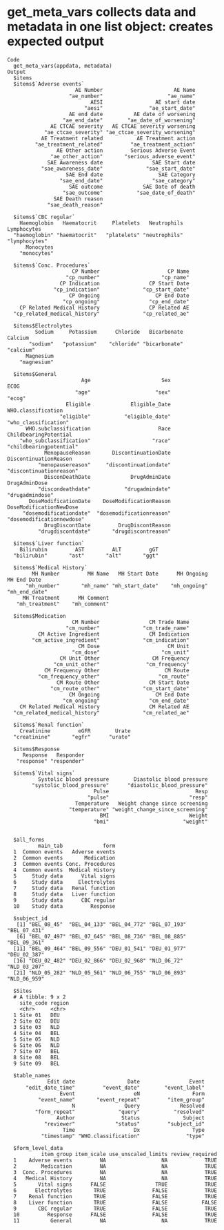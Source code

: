 # get_meta_vars collects data and metadata in one list object: creates expected output

    Code
      get_meta_vars(appdata, metadata)
    Output
      $items
      $items$`Adverse events`
                          AE Number                       AE Name 
                        "ae_number"                     "ae_name" 
                               AESI                 AE start date 
                             "aesi"               "ae_start_date" 
                        AE end date          AE date of worsening 
                      "ae_end_date"        "ae_date_of_worsening" 
                  AE CTCAE severity   AE CTCAE severity worsening 
                "ae_ctcae_severity" "ae_ctcae_severity_worsening" 
               AE Treatment related           AE Treatment action 
             "ae_treatment_related"         "ae_treatment_action" 
                    AE Other action         Serious Adverse Event 
                  "ae_other_action"       "serious_adverse_event" 
                 SAE Awareness date                SAE Start date 
               "sae_awareness_date"              "sae_start_date" 
                       SAE End date                  SAE Category 
                     "sae_end_date"                "sae_category" 
                        SAE outcome             SAE Date of death 
                      "sae_outcome"           "sae_date_of_death" 
                   SAE Death reason 
                 "sae_death_reason" 
      
      $items$`CBC regular`
        Haemoglobin   Haematocrit     Platelets   Neutrophils   Lymphocytes 
      "haemoglobin" "haematocrit"   "platelets" "neutrophils" "lymphocytes" 
          Monocytes 
        "monocytes" 
      
      $items$`Conc. Procedures`
                         CP Number                      CP Name 
                       "cp_number"                    "cp_name" 
                     CP Indication                CP Start Date 
                   "cp_indication"              "cp_start_date" 
                        CP Ongoing                  CP End Date 
                      "cp_ongoing"                "cp_end_date" 
        CP Related Medical History                CP Related AE 
      "cp_related_medical_history"              "cp_related_ae" 
      
      $items$Electrolytes
             Sodium     Potassium      Chloride   Bicarbonate       Calcium 
           "sodium"   "potassium"    "chloride" "bicarbonate"     "calcium" 
          Magnesium 
        "magnesium" 
      
      $items$General
                            Age                       Sex                      ECOG 
                          "age"                     "sex"                    "ecog" 
                       Eligible             Eligible_Date        WHO.classification 
                     "eligible"           "eligible_date"      "who_classification" 
          WHO.subclassification                      Race     ChildbearingPotential 
        "who_subclassification"                    "race"   "childbearingpotential" 
                MenopauseReason       DiscontinuationDate     DiscontinuationReason 
              "menopausereason"     "discontinuationdate"   "discontinuationreason" 
                DisconDeathDate             DrugAdminDate             DrugAdminDose 
              "discondeathdate"           "drugadmindate"           "drugadmindose" 
           DoseModificationDate    DoseModificationReason   DoseModificationNewDose 
         "dosemodificationdate"  "dosemodificationreason" "dosemodificationnewdose" 
                DrugDiscontDate         DrugDiscontReason 
              "drugdiscontdate"       "drugdiscontreason" 
      
      $items$`Liver function`
        Bilirubin         AST         ALT         gGT 
      "bilirubin"       "ast"       "alt"       "ggt" 
      
      $items$`Medical History`
            MH Number         MH Name   MH Start Date      MH Ongoing     MH End Date 
          "mh_number"       "mh_name" "mh_start_date"    "mh_ongoing"   "mh_end_date" 
         MH Treatment      MH Comment 
       "mh_treatment"    "mh_comment" 
      
      $items$Medication
                         CM Number                CM Trade Name 
                       "cm_number"              "cm_trade_name" 
              CM Active Ingredient                CM Indication 
            "cm_active_ingredient"              "cm_indication" 
                           CM Dose                      CM Unit 
                         "cm_dose"                    "cm_unit" 
                     CM Unit Other                 CM Frequency 
                   "cm_unit_other"               "cm_frequency" 
                CM Frequency Other                     CM Route 
              "cm_frequency_other"                   "cm_route" 
                    CM Route Other                CM Start Date 
                  "cm_route_other"              "cm_start_date" 
                        CM Ongoing                  CM End Date 
                      "cm_ongoing"                "cm_end_date" 
        CM Related Medical History                CM Related AE 
      "cm_related_medical_history"              "cm_related_ae" 
      
      $items$`Renal function`
        Creatinine         eGFR        Urate 
      "creatinine"       "egfr"      "urate" 
      
      $items$Response
         Response   Responder 
       "response" "responder" 
      
      $items$`Vital signs`
              Systolic blood pressure        Diastolic blood pressure 
            "systolic_blood_pressure"      "diastolic_blood_pressure" 
                                Pulse                            Resp 
                              "pulse"                          "resp" 
                          Temperature   Weight change since screening 
                        "temperature" "weight_change_since_screening" 
                                  BMI                          Weight 
                                "bmi"                        "weight" 
      
      
      $all_forms
              main_tab             form
      1  Common events   Adverse events
      2  Common events       Medication
      3  Common events Conc. Procedures
      4  Common events  Medical History
      5     Study data      Vital signs
      6     Study data     Electrolytes
      7     Study data   Renal function
      8     Study data   Liver function
      9     Study data      CBC regular
      10    Study data         Response
      
      $subject_id
       [1] "BEL_08_45"  "BEL_04_133" "BEL_04_772" "BEL_07_193" "BEL_07_431"
       [6] "BEL_07_497" "BEL_07_645" "BEL_08_736" "BEL_08_885" "BEL_09_361"
      [11] "BEL_09_464" "BEL_09_556" "DEU_01_541" "DEU_01_977" "DEU_02_387"
      [16] "DEU_02_482" "DEU_02_866" "DEU_02_968" "NLD_06_72"  "NLD_03_207"
      [21] "NLD_05_282" "NLD_05_561" "NLD_06_755" "NLD_06_893" "NLD_06_959"
      
      $Sites
      # A tibble: 9 x 2
        site_code region
        <chr>     <chr> 
      1 Site 01   DEU   
      2 Site 02   DEU   
      3 Site 03   NLD   
      4 Site 04   BEL   
      5 Site 05   NLD   
      6 Site 06   NLD   
      7 Site 07   BEL   
      8 Site 08   BEL   
      9 Site 09   BEL   
      
      $table_names
                 Edit date                 Date                Event 
          "edit_date_time"         "event_date"        "event_label" 
                     Event                   eN                 Form 
              "event_name"       "event_repeat"         "item_group" 
                         N                Query             Resolved 
             "form_repeat"              "query"           "resolved" 
                    Author               Status              Subject 
                "reviewer"             "status"         "subject_id" 
                      Time                   Dx                 Type 
               "timestamp" "WHO.classification"               "type" 
      
      $form_level_data
               item_group item_scale use_unscaled_limits review_required
      1    Adverse events         NA                  NA            TRUE
      2        Medication         NA                  NA            TRUE
      3  Conc. Procedures         NA                  NA            TRUE
      4   Medical History         NA                  NA            TRUE
      5       Vital signs      FALSE                TRUE            TRUE
      6      Electrolytes       TRUE               FALSE            TRUE
      7    Renal function       TRUE               FALSE            TRUE
      8    Liver function       TRUE               FALSE           FALSE
      9       CBC regular       TRUE               FALSE            TRUE
      10         Response      FALSE               FALSE            TRUE
      11          General         NA                  NA            TRUE
      

